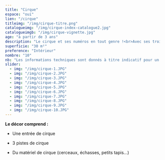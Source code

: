 ```yaml
---
title: "Cirque"
espace: "oui"
lien: "/cirque"
titleimg: "/img/cirque-titre.png"
catalogueimg: "/img/cirque-index-catalogue2.jpg"
catalogueimgb: "/img/cirque-vignette.jpg"
age: "à partir de 3 ans"
description: "Le cirque et ses numéros en tout genre !<br>Avec ses trois pistes et sa grande entrée, vos enfants plongent dans l'univers du cirque <br>et vous livrent des spectacles de haute voltige !<br>Dresseur, magicien, acrobate, clown, il y en a pour tous les talents !"
superficie: "30 m²"
preference: "Intérieur"
nombre: "10"
nb: "Les informations techniques sont donnés à titre indicatif pour un cadre ludique optimal. <br>Elles sont ajustables à la situation : pour une superficie limitée on préférera un nombre réduit d'enfants, plus d'enfants necessitera une plus grande superficie de jeu, etc."
slider:
  - img: "/img/cirque-1.JPG"
  - img: "/img/cirque-2.JPG"
  - img: "/img/cirque-3.JPG"
  - img: "/img/cirque-4.JPG"
  - img: "/img/cirque-5.JPG"
  - img: "/img/cirque-6.JPG"
  - img: "/img/cirque-7.JPG"
  - img: "/img/cirque-8.JPG"
  - img: "/img/cirque-9.JPG"
  - img: "/img/cirque-10.JPG"
---
```

**Le décor comprend :**

- Une entrée de cirque

- 3 pistes de cirque

- Du matériel de cirque (cerceaux, échasses, petits tapis...)
